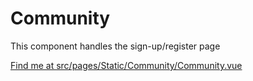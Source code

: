 # Community

This component handles the sign-up/register page

[Find me at src/pages/Static/Community/Community.vue](https://github.com/FAIRsharing/fairsharing.github.io/tree/master/src/pages/Static/Community/Community.vue)